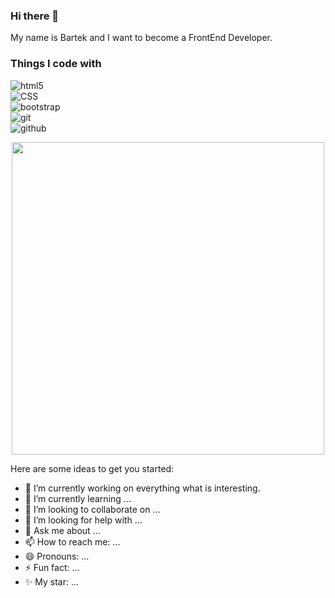 ### Hi there 👋

My name is Bartek and I want to become a FrontEnd Developer. 

<h3>Things I code with</h3>
<p>
 <img alt="html5" src="https://img.shields.io/badge/-HTML5-F05032?style=for-the-badge&logo=html5&logoColor=white" /><br>
 <img alt="CSS" src="https://img.shields.io/badge/-CSS-db7092?style=for-the-badge&logo=styled-components&logoColor=white" /><br>
 <img alt="bootstrap" src="https://img.shields.io/badge/-Bootstrap-760FF0?style=for-the-badge&logo=bootstrap&logoColor=white" /><br>
 <img alt="git" src="https://img.shields.io/badge/-Git-5f5de7?style=for-the-badge&logo=git&logoColor=white" /><br>
 <img alt="github" src="https://img.shields.io/badge/-Github-2088FF?style=for-the-badge&logo=github-actions&logoColor=white" /><br>
</p>

<div id="header" align="center">
  <img src="https://media.giphy.com/media/26tn33aiTi1jkl6H6/giphy.gif" width="500"/>
</div>
  

Here are some ideas to get you started:

- 🔭 I’m currently working on everything what is interesting.
- 🌱 I’m currently learning ...
- 👯 I’m looking to collaborate on ...
- 🤔 I’m looking for help with ...
- 💬 Ask me about ...
- 📫 How to reach me: ...
- 😄 Pronouns: ...
- ⚡ Fun fact: ...
- ✨ My star: ...
